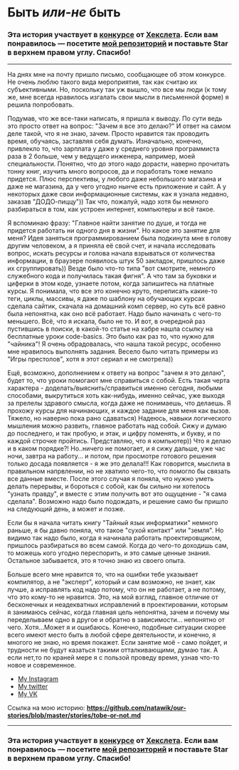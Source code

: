 # Быть ***или-не*** быть

### Эта история участвует в [конкурсе](http://mystory.hexlet.io/) от [Хекслета](https://ru.hexlet.io/). Если вам понравилось — посетите [мой репозиторий](https://github.com/natawik/our-stories) и поставьте Star в верхнем правом углу. Спасибо!

---
На днях мне на почту пришло письмо, сообщающее об этом конкурсе. Не очень люблю такого вида мероприятия, так как считаю их субъективными. Но, поскольку так уж вышло, что все мы люди (к тому же, мне всегда нравилось изгалать свои мысли в письменной форме) я решила попробовать.

Подумав, что же все-таки написать, я пришла к выводу. По сути ведь это просто ответ на вопрос: "Зачем я все это делаю?" И ответ на самом деле такой, что я не знаю, зачем. Просто нравится так проводить время, обучаясь, заставляя себя думать. Изначально, конечно, привлекло то, что зарплата у даже у среднего уровня программиста раза в 2 больше, чем у ведущего инженера, например, моей специальности. Понятно, что до этого надо дорасти, наверно прочитать тонну книг, изучить много вопросов, да и поработать тоже немало придется. Плюс перспективы, у любого даже небольшого магазина и даже не магазина, да у чего угодно нынче есть приложение и сайт. А у некоторых даже свои информационные системы, как я узнала недавно, заказав "ДОДО-пиццу")) Так что, пожалуй, надо хотя бы немного разбираться в том, как устроен интернет, компьютеры и всё такое.

Я вспоминаю фразу: "Главное найти занятие по душе, и тогда не придется работать ни одного дня в жизни". Но какое это занятие для меня? Идея заняться программированием была подкинута мне в голову другим человеком, а я приняла её свой счет, и начала исследовать вопрос, искать ресурсы и голова начала взрываться от количества информации, в браузере появилось штук 50 закладок, пришлось даже их сгруппировать)) Везде было что-то типа "вот смотрите, немного служебного кода и получилась такая фигня". А что там за буковки и циферки в этом коде, узнаете потом, когда запишитесь на платные курсы. Я понимала, что все это конечно круто, переписать какие-то теги, циклы, массивы, я даже по шаблону на обучающих курсах сделала сайтик, скачала на домашний комп сервер, но суть всё равно была непонятна, как оно всё работает. Надо было начинать с чего-то меньшего. Всё, что я искала, было не то. И вот, в очередной раз пустившись в поиски, в какой-то статье на хабре нашла ссылку на бесплатные уроки code-basics. Это было как раз то, что нужно для "чайника"! Я очень обрадовалась, что нашла такой ресурс, особенно мне нравилось выполнять задания. Весело было читать примеры из "Игры престолов", хотя я этот сериал и не смотрела))

Ещё, возможно, дополнением к ответу на вопрос "зачем я это делаю", будет то, что уроки помогают мне справиться с собой. Есть такая
черта характера - доделать/выяснить/справиться именно сегодня, любыми способами, выкрутиться хоть как-нибудь, именно сейчас, уже выходя
за прелелы здравого смысла, когда даже не понимаешь, что делаешь. Я прохожу курсы для начинающих, и каждое задание для меня как
вызов. Тяжело, но наверно пока рано сдаваться) Надеюсь, навыки логического мышления можно развить,
главное работать над собой. Сижу и думаю до последнего, и так пробую, и этак, и цифру поменять, и букву, и по каждой строчке пройтись.
Представляю, что я компьютер)) Что я делаю и в каком порядке?! Но..ничего не помогает, и я сижу дальше, уже час ночи, завтра на работу... и потом, при просмотре готового решения только досада появляется - я же это делала!!! Как говорится, мыслила в правильном напрвлении, но не хватило чего-то, что помогло бы связать все данные вместе. После этого случая я поняла, что нужно уметь делать перерывы, и бороться с собой, как бы сильно ни хотелось "узнать правду", и вместе с этим получить вот это ощущение - "я сама сделала". Возможно надо было подождать, и решение само бы пришло на следующий день, а может и позже. 

Если бы я начала читать книгу "Тайный язык информатики" немного раньше, я бы давно поняла, что такое "сухой контакт" или "земля". Но видимо так надо было, когда я начинала работать проектировщиком, пришлось разбираться во всем самой. Когда до чего-то доходишь сам, то можешь кого угодно переспорить, и это самые ценные знания. Остальное забывается, это я точно знаю из своего опыта.

Больше всего мне нравится то, что на ошибки тебе указывает компилятор, а не "эксперт", который и сам возможно, не знает, как лучше, а
исправлять код надо потому, что он не работает, а не потому, что это кому-то не нравится. Это, на мой взгляд, главное отличие от бесконечных и неадекватных исправлений в проектировании, которым я занимаюсь сейчас, когда главная цель непонятна, зачем и почему мы переделываем одно в другое и обратно в зависимости... непонятно от чего. Хотя...Может я и ошибаюсь. Конечно, подобные ситуации скорее всего имеют место быть в любой сфере деятельности, и конечно, я многого не знаю, но время покажет. Если занятие моё - само пойдет, и трудности не будут казаться такими отталкивающими, думаю так. А если нет,то по краней мере я с пользой проведу время, узнав что-то новое и современное.

- [My Instagram](https://www.instagram.com/natawik/)
- [My twitter](https://twitter.com/natawik)
- [My VK](https://vk.com/natalya_babich)
 
Ссылка на мою историю: **https://github.com/natawik/our-stories/blob/master/stories/tobe-or-not.md**

---

### Эта история участвует в [конкурсе](http://mystory.hexlet.io/) от [Хекслета](https://ru.hexlet.io/). Если вам понравилось — посетите [мой репозиторий](https://github.com/natawik/our-stories) и поставьте Star в верхнем правом углу. Спасибо!
